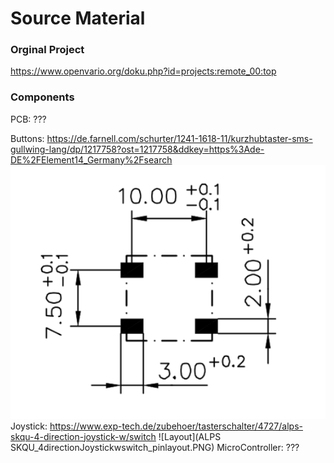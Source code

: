 # Source Material

### Orginal Project
https://www.openvario.org/doku.php?id=projects:remote_00:top

### Components
PCB: ???

Buttons: https://de.farnell.com/schurter/1241-1618-11/kurzhubtaster-sms-gullwing-lang/dp/1217758?ost=1217758&ddkey=https%3Ade-DE%2FElement14_Germany%2Fsearch
![Layout](1241.1618.11_flatPCBButton_pinlayout.PNG)
Joystick: https://www.exp-tech.de/zubehoer/tasterschalter/4727/alps-skqu-4-direction-joystick-w/switch
![Layout](ALPS SKQU_4directionJoystickwswitch_pinlayout.PNG)
MicroController: ???
